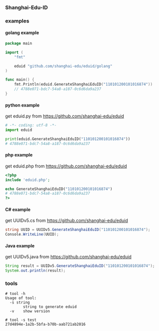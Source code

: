 ### Shanghai-Edu-ID

### examples

#### golang example
```Go
package main

import (
	"fmt"

	eduid "github.com/shanghai-edu/eduid/golang"
)

func main() {
	fmt.Println(eduid.GenerateShanghaiEduID("110101200101016874"))
    // 4788e071-bdc7-54a8-a187-0c6d6da9a237
}
```

#### python example
get eduid.py from https://github.com/shanghai-edu/eduid
```Python
# -*- coding: utf-8 -*-
import eduid

print(eduid.GenerateShanghaiEduID("110101200101016874"))
# 4788e071-bdc7-54a8-a187-0c6d6da9a237
```

#### php example
get eduid.php from https://github.com/shanghai-edu/eduid
```PHP
<?php
include 'eduid.php';

echo GenerateShanghaiEduID("110101200101016874")
# 4788e071-bdc7-54a8-a187-0c6d6da9a237
?>
```

#### C# example
get UUIDv5.cs from https://github.com/shanghai-edu/eduid
```C#
string UUID = UUIDv5.GenerateShanghaiEduID("110101200101016874");
Console.WriteLine(UUID);
```

#### Java example
get UUIDv5.java from https://github.com/shanghai-edu/eduid
```Java
String result = UUIDv5.GenerateShanghaiEduID("110101200101016874");
System.out.println(result);
```

### tools
```
# tool -h
Usage of tool:
  -s string
        string to generate eduid
  -v    show version

# tool -s test
27d4894e-1a2b-5bfa-b70b-aab721ab2016
```